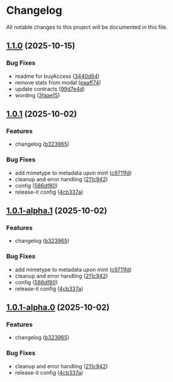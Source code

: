 # Changelog

All notable changes to this project will be documented in this file.


## [1.1.0](https://github.com/campaign-layer/origin-sdk/compare/v1.0.1...v1.1.0) (2025-10-15)

### Bug Fixes

* readme for buyAccess ([3440d64](https://github.com/campaign-layer/origin-sdk/commit/3440d645ea850ed9c7e6d93a8adfcdbdeab0f4c5))
* remove stats from modal ([eaaff74](https://github.com/campaign-layer/origin-sdk/commit/eaaff74350a07717de5f77c4bed696fb40d58a91))
* update contracts ([99d7e4d](https://github.com/campaign-layer/origin-sdk/commit/99d7e4d223ddac56476d34be099ce99d67361436))
* wording ([3faae15](https://github.com/campaign-layer/origin-sdk/commit/3faae15e651ca13cfdc7e4b484623a36347f81f5))

## [1.0.1](https://github.com/campaign-layer/origin-sdk/compare/v1.0.0...v1.0.1) (2025-10-02)

### Features

* changelog ([b323965](https://github.com/campaign-layer/origin-sdk/commit/b323965285803a748d66c94ba41a2a79b2f16e83))

### Bug Fixes

* add mimetype to metadata upon mint ([c9711fd](https://github.com/campaign-layer/origin-sdk/commit/c9711fd040febecbe58c023c2c44ac60a0be73a0))
* cleanup and error handling ([211c942](https://github.com/campaign-layer/origin-sdk/commit/211c94220cbbf513e3c0b385c039cc64091b4ec6))
* config ([586df80](https://github.com/campaign-layer/origin-sdk/commit/586df80b83bafb327a2f51130cf0b086f7c28d99))
* release-it config ([4cb337a](https://github.com/campaign-layer/origin-sdk/commit/4cb337a599fc6aa5a2317337ed469991a56d89e7))

## [1.0.1-alpha.1](https://github.com/campaign-layer/origin-sdk/compare/v1.0.0...v1.0.1-alpha.1) (2025-10-02)

### Features

* changelog ([b323965](https://github.com/campaign-layer/origin-sdk/commit/b323965285803a748d66c94ba41a2a79b2f16e83))

### Bug Fixes

* add mimetype to metadata upon mint ([c9711fd](https://github.com/campaign-layer/origin-sdk/commit/c9711fd040febecbe58c023c2c44ac60a0be73a0))
* cleanup and error handling ([211c942](https://github.com/campaign-layer/origin-sdk/commit/211c94220cbbf513e3c0b385c039cc64091b4ec6))
* config ([586df80](https://github.com/campaign-layer/origin-sdk/commit/586df80b83bafb327a2f51130cf0b086f7c28d99))
* release-it config ([4cb337a](https://github.com/campaign-layer/origin-sdk/commit/4cb337a599fc6aa5a2317337ed469991a56d89e7))

## [1.0.1-alpha.0](https://github.com/campaign-layer/origin-sdk/compare/v1.0.0...v1.0.1-alpha.0) (2025-10-02)

### Features

* changelog ([b323965](https://github.com/campaign-layer/origin-sdk/commit/b323965285803a748d66c94ba41a2a79b2f16e83))

### Bug Fixes

* cleanup and error handling ([211c942](https://github.com/campaign-layer/origin-sdk/commit/211c94220cbbf513e3c0b385c039cc64091b4ec6))
* release-it config ([4cb337a](https://github.com/campaign-layer/origin-sdk/commit/4cb337a599fc6aa5a2317337ed469991a56d89e7))
